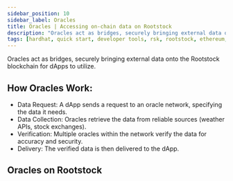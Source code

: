 ```yaml
---
sidebar_position: 10
sidebar_label: Oracles
title: Oracles | Accessing on-chain data on Rootstock
description: "Oracles act as bridges, securely bringing external data onto the Rootstock blockchain for dApps to utilize." 
tags: [hardhat, quick start, developer tools, rsk, rootstock, ethereum, dApps, smart contracts]
---
```


Oracles act as bridges, securely bringing external data onto the Rootstock blockchain for dApps to utilize.

## How Oracles Work:
* Data Request: A dApp sends a request to an oracle network, specifying the data it needs.
* Data Collection: Oracles retrieve the data from reliable sources (weather APIs, stock exchanges).
* Verification: Multiple oracles within the network verify the data for accuracy and security.
* Delivery: The verified data is then delivered to the dApp.

## Oracles on Rootstock

<CardsGrid>
  <CardsGridItem
    title="Umbrella Network"
    subtitle="oracles"
    color="cyan"
    description="Umbrella Network provides access to reliable and secure data verified by Umbrella's decentralized network. Utilize Umbrella's Data Layer to build customizable and composable data streams on demand on Rootstock."
    linkHref="https://umb.network//"
    linkTitle="Access on-chain data"
  />
   <CardsGridItem
    title="Redstone Finance"
    subtitle="oracles"
    color="cyan"
    description="RedStone provides data feeds to blockchains such as Rootstock and layer 2 scaling solutions across the entire blockchain ecosystem that are both EVM and non-EVM compatible. RedStone allows data to be provided on-demand rather than on a fixed schedule, reducing the costs of putting data 'on-chain'. This is achieved by storing data off of the blockchain as cryptography signed packages and allowing smart contracts of dApps to fetch data when necessary."
    linkHref="https://redstone.finance/"
    linkTitle="Access on-chain data"
  />
</CardsGrid>